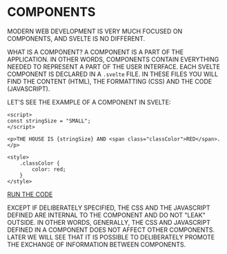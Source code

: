 # COMPONENTS

MODERN WEB DEVELOPMENT IS VERY MUCH FOCUSED ON COMPONENTS, AND SVELTE IS NO DIFFERENT.

WHAT IS A COMPONENT? A COMPONENT IS A PART OF THE APPLICATION. IN OTHER WORDS, COMPONENTS CONTAIN EVERYTHING NEEDED TO REPRESENT A PART OF THE USER INTERFACE. EACH SVELTE COMPONENT IS DECLARED IN A `.svelte` FILE. IN THESE FILES YOU WILL FIND THE CONTENT (HTML), THE FORMATTING (CSS) AND THE CODE (JAVASCRIPT).

LET'S SEE THE EXAMPLE OF A COMPONENT IN SVELTE:

```svelte
<script>
const stringSize = "SMALL";
</script>

<p>THE HOUSE IS {stringSize} AND <span class="classColor">RED</span>.</p>

<style>
    .classColor {
        color: red;
    }
</style>
```

[RUN THE CODE](https://svelte.dev/repl/8317951f7e3f45b7b5d908ed6134d710?version=3.54.0)

EXCEPT IF DELIBERATELY SPECIFIED, THE CSS AND THE JAVASCRIPT DEFINED ARE INTERNAL TO THE COMPONENT AND DO NOT "LEAK" OUTSIDE. IN OTHER WORDS, GENERALLY, THE CSS AND JAVASCRIPT DEFINED IN A COMPONENT DOES NOT AFFECT OTHER COMPONENTS. LATER WE WILL SEE THAT IT IS POSSIBLE TO DELIBERATELY PROMOTE THE EXCHANGE OF INFORMATION BETWEEN COMPONENTS.
